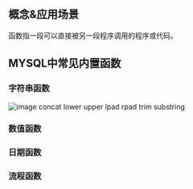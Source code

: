 ## 概念&应用场景
函数指一段可以直接被另一段程序调用的程序或代码。
## MYSQL中常见内置函数
### 字符串函数
![image](https://github.com/user-attachments/assets/23003140-2919-415f-ba3c-5022b7fcdbb4)
concat lower upper lpad rpad trim substring
### 数值函数

### 日期函数

### 流程函数
